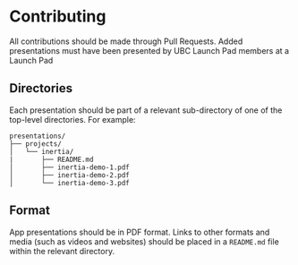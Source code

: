 # Contributing

All contributions should be made through Pull Requests. Added presentations
must have been presented by UBC Launch Pad members at a Launch Pad

## Directories

Each presentation should be part of a relevant sub-directory of one of the
top-level directories. For example:

```
presentations/
├── projects/
│   └── inertia/
|       ├── README.md
│       ├── inertia-demo-1.pdf
│       ├── inertia-demo-2.pdf
│       └── inertia-demo-3.pdf
```

## Format

App presentations should be in PDF format. Links to other formats and media
(such as videos and websites) should be placed in a `README.md` file within
the relevant directory.

